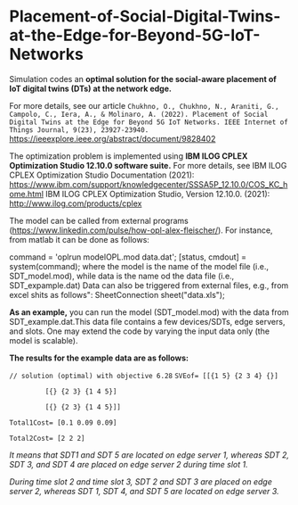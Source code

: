 # Placement-of-Social-Digital-Twins-at-the-Edge-for-Beyond-5G-IoT-Networks

Simulation codes an **optimal solution for the social-aware placement of IoT digital twins (DTs) at the network edge.**

For more details, see our article `Chukhno, O., Chukhno, N., Araniti, G., Campolo, C., Iera, A., & Molinaro, A. (2022). Placement of Social Digital Twins at the Edge for Beyond 5G IoT Networks. IEEE Internet of Things Journal, 9(23), 23927-23940.`
https://ieeexplore.ieee.org/abstract/document/9828402


The optimization problem is implemented using **IBM ILOG CPLEX Optimization Studio 12.10.0 software suite.**
For more details, see IBM ILOG CPLEX Optimization Studio Documentation (2021): https://www.ibm.com/support/knowledgecenter/SSSA5P_12.10.0/COS_KC_home.html
IBM ILOG CPLEX Optimization Studio, Version 12.10.0. (2021): http://www.ilog.com/products/cplex

The model can be called from external programs (https://www.linkedin.com/pulse/how-opl-alex-fleischer/).
For instance, from matlab it can be done as follows: 

command = 'oplrun modelOPL.mod data.dat';
[status, cmdout] = system(command); 
where the model is the name of the model file (i.e., SDT_model.mod), while data is the name od the data file (i.e., SDT_expample.dat)
Data can also be triggered from external files, e.g., from excel shits as follows":
SheetConnection sheet("data.xls");

**As an example,** you can run the model (SDT_model.mod) with the data from SDT_example.dat.This data file contains a few devices/SDTs, edge servers, and slots.
One may extend the code by varying the input data only (the model is scalable).

**The results for the example data are as follows:**

`// solution (optimal) with objective 6.28`
`SVEof= [[{1 5} {2 3 4} {}]`

`         [{} {2 3} {1 4 5}]`
         
`         [{} {2 3} {1 4 5}]]`
         
`Total1Cost= [0.1 0.09 0.09]`

`Total2Cost= [2 2 2]`


_It means that SDT1 and SDT 5 are located on edge server 1, whereas SDT 2, SDT 3, and SDT 4 are placed on edge server 2 during time slot 1._

_During time slot 2 and time slot 3, SDT 2 and SDT 3 are placed on edge server 2, whereas SDT 1, SDT 4, and SDT 5 are located on edge server 3._
